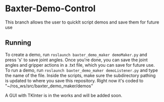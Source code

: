 # Baxter-Demo-Control
This branch allows the user to quicklt script demos and save them for future use

## Running
To create a demo, run ``roslaunch baxter_demo_maker demoMaker.py`` and press 's' to save joint angles. Once you're done, you can save the joint angles and gripper actions in a .txt file, which you can save for future use.
To run a demo, run ``roslaunch baxter_demo_maker demoListener.py`` and type the name of the file.
Inside the scripts, make sure the subdirectory pathing is updated to where you save this repository. Right now it's coded to "~/ros_ws/src/baxter_demo_maker/demos"

A GUI with TKInter is in the works and will be added soon.
